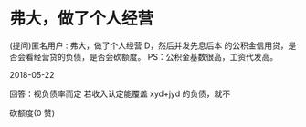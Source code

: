 # 弗大，做了个人经营

(提问)匿名用户 : 弗大，做了个人经营 D，然后并发先息后本 的公积金信用贷，是否会看经营贷的负债，是否会砍额度。 PS：公积金基数很高，工资代发高。

2018-05-22

回答：视负债率而定 若收入认定能覆盖 xyd+jyd 的负债，就不

砍额度(0 赞)